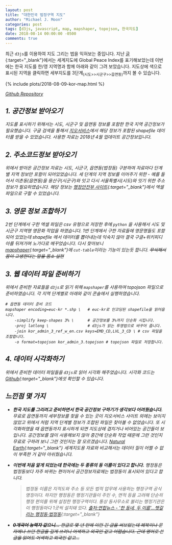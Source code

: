 ```yaml
---
layout: post
title: "대한민국 법정구역 지도"
author: "Michael J. Moon"
categories: post
tags: [d3js, javascript, map, mapshaper, topojson, 한국지도]
date: 2018-08-14 00:00:00 -0500
comments: true
---
```


최근 `d3js`를 이용하여 지도 그리는 법을 익혀보는 중입니다. 지난 [글](https://blog.micbon.com/post/peace-map.html){:target="_blank"}에서는 세계지도에 Global Peace Index를 표기해보았는데 이번에는 한국 지도를 한/영 지역명과 함께 아래와 같이 그려 보았습니다. 지도상에 색으로 표시된 지역을 클릭하면 세부지도를 3단계<sub>(시도>>시군구>>읍면동)</sub>까지 볼 수 있습니다.

{% include plots/2018-08-09-kor-map.html %}

<a href="https://github.com/mjmoon/kor-map" target="_blank"><i class="fa fa-github" /> Github Repository</a>

## 1. 공간정보 받아오기

지도를 표시하기 위해서는 시도, 시군구 및 읍면동 정보를 포함한 한국 지역 공간정보가 필요했습니다. 구글 검색을 통해서 [지오서비스](http://www.gisdeveloper.co.kr/?p=2332)에서 해당 정보가 포함된 _shapefile_ 데이터를 받을 수 있었습니다. 사용한 자료는 2018년 4월 업데이트 공간정보입니다.

## 2. 주소코드정보 받아오기

위에서 받아온 공간정보 자료는 시도, 시군구, 읍면동(법정동) 구분하여 자료마다 단계별 지역 정보만 포함이 되어있었습니다. 세 단계의 지역 정보를 이어주기 위한 - 예를 들어서 이촌동(읍면동)을 용산구(시군구)와 잇고 다시 서울특별시(시도)와 잇기 위한 주소정보가 필요하였습니다. 해당 정보는 [행정안전부 사이트](http://www.mois.go.kr/frt/bbs/type001/commonSelectBoardArticle.do?bbsId=BBSMSTR_000000000052&nttId=62603){:target="_blank"}에서 엑셀 파일으로 구할 수 있었습니다.

## 3. 영문 정보 조합하기

2번 단계에서 구한 엑셀 파일은 _csv_ 유형으로 저장한 후에 `python` 을 사용해서 시도 및 시군구 지역명 영문화 작업을 하였습니다. 1번 단계에서 구한 자료들에 영문명들도 포함되어 있었는데 _shapefile_  에서 데이터를 뽑아내는데 익숙지 않아 결국 구글+위키피디아를 뒤져가며 노가다로 메꾸었습니다. 다시 찾아보니 [_mapshaper_](https://github.com/mbloch/mapshaper/wiki/Command-Reference){:target="_blank"}에 `cut-table`이라는 기능이 있는듯 합니다. ~~무식해서 몸이 고생한다는 말을 몸소 실현~~

## 3. 웹 데이터 파일 준비하기

위에서 준비한 자료들을 `d3js`로 읽기 위해 `mapshaper`를 사용하여 _topojson_ 파일으로 준비하였습니다. 각 지역 단계별로 아래와 같이 콘솔에서 실행하였습니다.

```shell
# 읍면동 데이터 준비 코드
mapshaper encoding=euc-kr *.shp \   # euc-kr로 인코딩된 shapefile을 읽어옵니다.
    -simplify keep-shapes 3% \      # 공간정보를 3%까지 단순화 시킵니다.
    -proj latlong \                 # d3js가 읽는 투영법으로 바꾸어 줍니다.
    -join kor_admin_3_ref_w_en.csv keys=EMD_CD,LVL_3_CD \ # csv 파일을 조합합니다.
    -o format=topojson kor_admin_3.topojson # topojson 파일로 저장합니다.
```

## 4. 데이터 시각화하기

위에서 준비한 데이터 파일들을 `d3js`로 읽어 시각화 해주었습니다. 시각화 코드는 [Github](https://github.com/mjmoon/kor-map/blob/master/js/kor-map.js){:target="_blank"}에섯 확인할 수 있습니다.


## 느낀점 몇 가지

*   __한국 지도를 그리려고 준비하면서 한국 공간정보 구하기가 생각보다 어려웠습니다.__ 무료로 읍면동까지 세부정보를 찾을 수 있는 곳이 지오서비스 사이트 외에는 보이지 않았고 위에서 처럼 지역 단계별 정보가 조합된 파일은 찾아볼 수 없었습니다. 또 시각화하였을 때 읍면동까지 표시하게 되면 지도상에 겹치거나 비어있는 공간들이 보입니다. 공간정보를 많이 사용해보지 않아 중간에 단순화 작업 때문에 그런 것인지 무료로 구하려 보니 그런 것인지는 잘 모르겠습니다. [Natural Earth](http://www.naturalearthdata.com/){:target="_blank"} 세계지도용 자료와 비교해서는 데이터 질이 어쩔 수 없이 부족한 거 같아 아쉬웠습니다.

*   __이번에 처음 알게 되었는데 한국에는 두 종류의 동 이름이 있다고 합니다.__ 행정동은 법정동보다 자주 바뀌는 편이어서 공간정보자료에는 법정동이 표시되어 있다고 합니다.

    > 법정동 이름은 지적도와 주소 등 모든 법적 업무에 사용하는 행정구역 공식 명칭이다. 하지만 행정동은 행정기관들이 주민 수, 면적 등을 고려해 단순히 행정 편의를 위해 설정한 행정구역이다. 통상 동사무소로 불리는 행정기관은 이 행정동마다 1곳씩 설치돼 있다. [출처:연합뉴스 - '한 동네, 두 이름'…헷갈리는 행정동·법정동](http://www.yonhapnews.co.kr/bulletin/2018/05/21/0200000000AKR20180521134900061.HTML){:target="_blank"}  

*   ~~__0개국어 능력자 같으니...__ 한글로 몇 년 만에 이런 긴 글을 써보았는데 페북이나 문자에나 쓰던 한글을 길게 쓰려니 어색하고 외국인 같고 어렵습니다. 근데 영어로 쓴 글을 읽어도 어색하고 외국인 같고...~~
